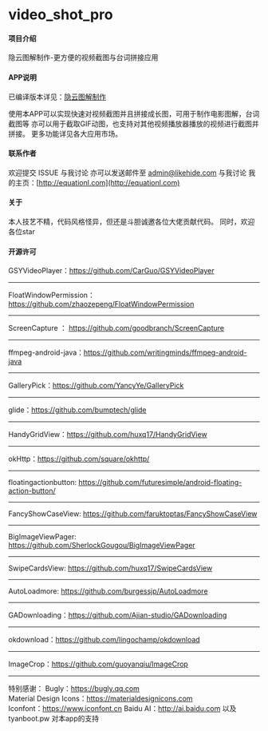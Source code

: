 # video_shot_pro

#### 项目介绍
隐云图解制作-更方便的视频截图与台词拼接应用

#### APP说明
已编译版本详见：[隐云图解制作](https://www.coolapk.com/apk/153839)

使用本APP可以实现快速对视频截图并且拼接成长图，可用于制作电影图解，台词截图等
亦可以用于截取GIF动图，也支持对其他视频播放器播放的视频进行截图并拼接。
更多功能详见各大应用市场。

#### 联系作者
欢迎提交 ISSUE 与我讨论
亦可以发送邮件至 admin@likehide.com 与我讨论
我的主页：[http://equationl.com](http://equationl.com)

#### 关于
本人技艺不精，代码风格怪异，但还是斗胆诚邀各位大佬贡献代码。
同时，欢迎各位star

#### 开源许可
GSYVideoPlayer：https://github.com/CarGuo/GSYVideoPlayer
***
FloatWindowPermission：https://github.com/zhaozepeng/FloatWindowPermission  
***
ScreenCapture ： https://github.com/goodbranch/ScreenCapture  
***
ffmpeg-android-java：https://github.com/writingminds/ffmpeg-android-java 
***
GalleryPick：https://github.com/YancyYe/GalleryPick 
***
glide：https://github.com/bumptech/glide   
***
HandyGridView：https://github.com/huxq17/HandyGridView   
***
okHttp：https://github.com/square/okhttp/   
***
floatingactionbutton: https://github.com/futuresimple/android-floating-action-button/  
***
FancyShowCaseView: https://github.com/faruktoptas/FancyShowCaseView 
***
BigImageViewPager: https://github.com/SherlockGougou/BigImageViewPager
***
SwipeCardsView: https://github.com/huxq17/SwipeCardsView 
***
AutoLoadmore: https://github.com/burgessjp/AutoLoadmore 
***
GADownloading：https://github.com/Ajian-studio/GADownloading
***
okdownload：https://github.com/lingochamp/okdownload
***
ImageCrop：https://github.com/guoyanqiu/ImageCrop
***
特别感谢：
Bugly：https://bugly.qq.com   
Material Design Icons：https://materialdesignicons.com    
Iconfont：https://www.iconfont.cn
Baidu AI：http://ai.baidu.com
以及 tyanboot.pw 对本app的支持